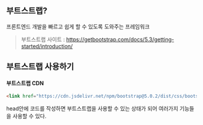 ## 부트스트랩?
프론트엔드 개발을 빠르고 쉽게 할 수 있도록 도와주는 프레임워크
<br/>

>부트스트랩 사이트 : https://getbootstrap.com/docs/5.3/getting-started/introduction/

 

## 부트스트랩 사용하기

#### 부트스트랩 CDN
```html
<link href="https://cdn.jsdelivr.net/npm/bootstrap@5.0.2/dist/css/bootstrap.min.css" rel="stylesheet" integrity="sha384-EVSTQN3/azprG1Anm3QDgpJLIm9Nao0Yz1ztcQTwFspd3yD65VohhpuuCOmLASjC" crossorigin="anonymous">
```

head안에 코드를 작성하면 부트스트랩을 사용할 수 있는 상태가 되어 여러가지 기능들을 사용할 수 있다.
